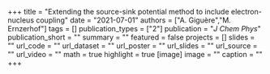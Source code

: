 +++
title = "Extending the source-sink potential method to include electron-nucleus coupling"
date = "2021-07-01"
authors = ["A. Giguère","M. Ernzerhof"]
tags = []
publication_types = ["2"]
publication = "_J Chem Phys_"
publication_short = ""
summary = ""
featured = false
projects = []
slides = ""
url_code = ""
url_dataset = ""
url_poster = ""
url_slides = ""
url_source = ""
url_video = ""
math = true
highlight = true
[image]
image = ""
caption = ""
+++

